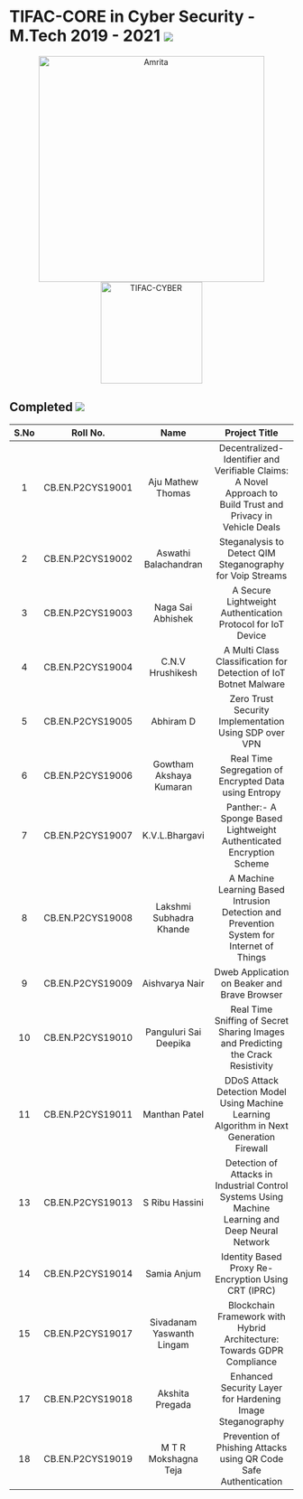 
# TIFAC-CORE in Cyber Security - M.Tech 2019 - 2021 ![](https://img.shields.io/badge/-Live-brightgreen)

<p align="center">
    <img src="https://amrita-tifac-cyber-blockchain.github.io/Amrita-TIFAC-Cyber-Blockchain/AVV_PNG.png" alt ="Amrita" width="400" />
    <img src="https://amrita-tifac-cyber-blockchain.github.io/Amrita-TIFAC-Cyber-Blockchain/TIFAC-CORE_in_Cyber_Security.png" alt ="TIFAC-CYBER" width="180" />
</p>

## Completed ![](https://img.shields.io/badge/-Completed-darkgreen)

| S.No | Roll No. | Name | Project Title | 
|:----:|:-----------:|:----:|:----:|
| 1 | CB.EN.P2CYS19001 | Aju Mathew Thomas | Decentralized-Identifier and Verifiable Claims: A Novel Approach to Build Trust and Privacy in Vehicle Deals | 
| 2 | CB.EN.P2CYS19002 | Aswathi Balachandran | Steganalysis to Detect QIM Steganography for Voip Streams | 
| 3 | CB.EN.P2CYS19003 | Naga Sai Abhishek | A Secure Lightweight Authentication Protocol for IoT Device  | 
| 4 | CB.EN.P2CYS19004 | C.N.V Hrushikesh | A Multi Class Classification for Detection of IoT Botnet Malware  | 
| 5 | CB.EN.P2CYS19005 | Abhiram D | Zero Trust Security Implementation Using SDP over VPN | 
| 6 | CB.EN.P2CYS19006 | Gowtham Akshaya Kumaran | Real Time Segregation of Encrypted Data using Entropy | 
| 7 | CB.EN.P2CYS19007 | K.V.L.Bhargavi | Panther:- A Sponge Based Lightweight Authenticated Encryption Scheme | 
| 8 | CB.EN.P2CYS19008 | Lakshmi Subhadra Khande | A Machine Learning Based Intrusion Detection and Prevention System for Internet of Things | 
| 9 | CB.EN.P2CYS19009 | Aishvarya Nair | Dweb Application on Beaker and Brave Browser | 
| 10 | CB.EN.P2CYS19010 | Panguluri Sai Deepika | Real Time Sniffing of Secret Sharing Images and Predicting the Crack Resistivity | 
| 11 | CB.EN.P2CYS19011 | Manthan Patel | DDoS Attack Detection Model Using Machine Learning Algorithm in Next Generation Firewall | 
| 13 | CB.EN.P2CYS19013 | S Ribu Hassini | Detection of Attacks in Industrial Control Systems Using Machine Learning and Deep Neural Network | 
| 14 | CB.EN.P2CYS19014 | Samia Anjum | Identity Based Proxy Re-Encryption Using CRT (IPRC) | 
| 15 | CB.EN.P2CYS19017 | Sivadanam Yaswanth Lingam | Blockchain Framework with Hybrid Architecture: Towards GDPR Compliance | 
| 17 | CB.EN.P2CYS19018 | Akshita Pregada | Enhanced Security Layer for Hardening Image Steganography | 
| 18 | CB.EN.P2CYS19019 | M T R Mokshagna Teja | Prevention of Phishing Attacks using QR Code Safe Authentication | 


